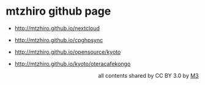 # mtzhiro github page

- http://mtzhiro.github.io/nextcloud
- http://mtzhiro.github.io/cpghpsync

- http://mtzhiro.github.io/opensource/kyoto
- http://mtzhiro.github.io/kyoto/oteracafekongo

<div style="text-align: right;">
all contents shared by CC BY 3.0 by <a href="http://caesalpina.com/m3">M3</a>
</div>
